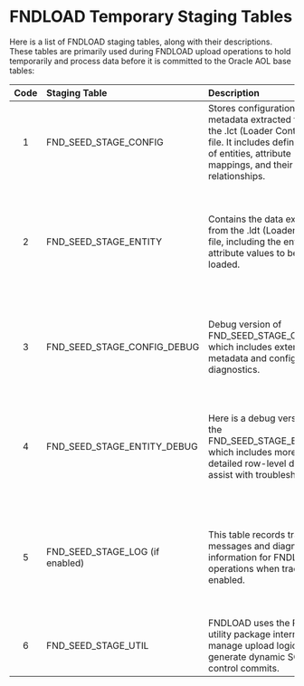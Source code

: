 # FNDLOAD Temporary Staging Tables
Here is a list of FNDLOAD staging tables, along with their descriptions. These tables are primarily used during FNDLOAD upload operations to hold temporarily and process data before it is committed to the Oracle AOL base tables:

| Code   | Staging Table                  | Description      | Usage   | 
| :-:     | :--------                     | :----            | :----   | 
| 1    | FND_SEED_STAGE_CONFIG            | Stores configuration metadata extracted from the .lct (Loader Control) file. It includes definitions of entities, attribute mappings, and their relationships.| Used to interpret and control how data from .ldt is applied to the base AOL tables. |
| 2    | FND_SEED_STAGE_ENTITY            | Contains the data extracted from the .ldt (Loader Data) file, including the entity and attribute values to be loaded. | Temporary storage is used for validation before insert or update operations are applied to the AOL base tables.  |
| 3    | FND_SEED_STAGE_CONFIG_DEBUG      | Debug version of FND_SEED_STAGE_CONFIG, which includes extended metadata and configuration diagnostics. | Assists developers in identifying structural or mapping errors during unsuccessful uploads.  |
| 4    | FND_SEED_STAGE_ENTITY_DEBUG      | Here is a debug version of the FND_SEED_STAGE_ENTITY, which includes more detailed row-level data to assist with troubleshooting. | Used to inspect and debug invalid or inconsistent entity data during FNDLOAD operations. |
| 5    | FND_SEED_STAGE_LOG (if enabled)  | This table records trace messages and diagnostic information for FNDLOAD operations when tracing is enabled. | This information helps track the upload process and identify issues related to transformation or validation failures.  |
| 6    | FND_SEED_STAGE_UTIL              | FNDLOAD uses the PL/SQL utility package internally to manage upload logic, generate dynamic SQL, and control commits. | Transfers data from staging to base tables, following logic in the LCT file. |

